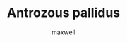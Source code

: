 ---
layout: post
author: maxwell
title: Antrozous pallidus
description: 
tags: []
image: 
  feature: 
  credit: 
  creditlink: 
permalink: antrozous-pallidus
---